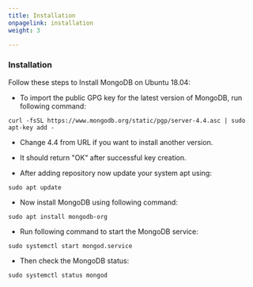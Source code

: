 ```yaml
---
title: Installation
onpagelink: installation
weight: 3

---
```


### **Installation**

Follow these steps to Install MongoDB on Ubuntu 18.04:

- To import the public GPG key for the latest version of MongoDB, run following command:
 
 ```
curl -fsSL https://www.mongodb.org/static/pgp/server-4.4.asc | sudo apt-key add -
```

- Change 4.4 from URL if you want to install another version.
- It should return "OK" after successful key creation.
 
- After adding repository now update your system apt using:
 
 ```
sudo apt update
```

- Now install MongoDB using following command:
 
 ```
sudo apt install mongodb-org
```

- Run following command to start the MongoDB service:
 
 ```
sudo systemctl start mongod.service
```

- Then check the MongoDB status:
 
 ```
sudo systemctl status mongod
```
